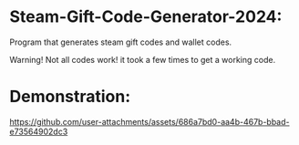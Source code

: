 # Steam-Gift-Code-Generator-2024:
Program that generates steam gift codes and wallet codes.

Warning! Not all codes work! it took a few times to get a working code.

# Demonstration:
https://github.com/user-attachments/assets/686a7bd0-aa4b-467b-bbad-e73564902dc3
